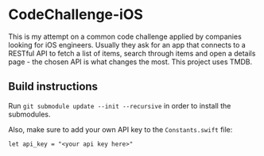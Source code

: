 # CodeChallenge-iOS
This is my attempt on a common code challenge applied by companies looking for iOS engineers. Usually they ask for an app that connects to a RESTful API to fetch a list of items, search through items and open a details page - the chosen API is what changes the most. This project uses TMDB.

## Build instructions
Run `git submodule update --init --recursive` in order to install the submodules.

Also, make sure to add your own API key to the `Constants.swift` file:

```
let api_key = "<your api key here>"
```

